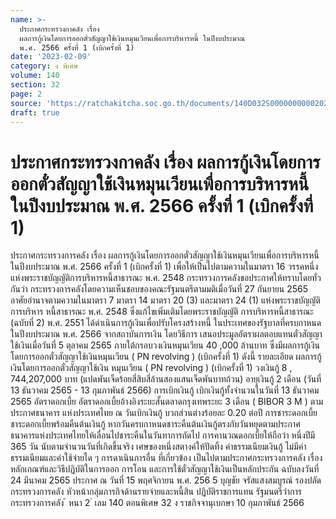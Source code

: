 ```yaml
---
name: >-
  ประกาศกระทรวงกาคลัง เรื่อง
  ผลการกู้เงินโดยการออกตั๋วสัญญาใช้เงินหมุนเวียนเพื่อการบริหารหนี้ ในปีงบประมาณ
  พ.ศ. 2566 ครั้งที่ 1 (เบิกครั้งที่ 1)
date: '2023-02-09'
category: ง พิเศษ
volume: 140
section: 32
page: 2
source: 'https://ratchakitcha.soc.go.th/documents/140D032S0000000000202.pdf'
draft: true
---
```


# ประกาศกระทรวงกาคลัง เรื่อง ผลการกู้เงินโดยการออกตั๋วสัญญาใช้เงินหมุนเวียนเพื่อการบริหารหนี้ ในปีงบประมาณ พ.ศ. 2566 ครั้งที่ 1 (เบิกครั้งที่ 1)

ประกาศกระทรวงการคลัง เรื่อง ผลการกู้เงินโดยการออกตั๋วสัญญาใช้เงินหมุนเวียนเพื่อการบริหารหนี้ ในปีงบประมาณ พ.ศ. 2566 ครั้งที่ 1 (เบิกครั้งที่ 1) เพื่อให้เป็นไปตามความในมาตรา 16 วรรคหนึ่ง แห่งพระราชบัญญัติการบริหารหนี้สาธารณะ พ.ศ. 2548 กระทรวงการคลังขอประกาศให้ทราบโดยทั่วกันว่า กระทรวงการคลังโดยความเห็นชอบของคณะรัฐมนตรีตามมติเมื่อวันที่ 27 กันยายน 2565 อาศัยอำนาจตามความในมาตรา 7 มาตรา 14 มาตรา 20 (3) และมาตรา 24 (1) แห่งพระราชบัญญัติการบริหาร หนี้สาธารณะ พ.ศ. 2548 ซึ่งแก้ไขเพิ่มเติมโดยพระราชบัญญัติ การบริหารหนี้สาธารณะ (ฉบับที่ 2) พ.ศ. 2551 ได้ดำเนินการกู้เงินเพื่อปรับโครงสร้างหนี้ ในประเทศของรัฐบาลที่ครบกาหนด ในปีงบประมาณ พ.ศ. 2566 จากสถาบันการเงิน โดยวิธีการ เสนอประมูลอัตราผลตอบแทนตั๋วสัญญาใช้เงินเมื่อวันที่ 5 ตุลาคม 2565 ภายใต้กรอบวงเงินหมุนเวียน 40 ,000 ล้านบาท ซึ่งมีผลการกู้เงินโดยการออกตั๋วสัญญาใช้เงินหมุนเวียน ( PN revolving ) (เบิกครั้งที่ 1) ดังนี้ รายละเอียด ผลการกู้เงินโดยการออกตั๋วสัญญาใช้เงิน หมุนเวียน ( PN revolving ) (เบิกครั้งที่ 1) วงเงินกู้ 8 , 744,207,000 บาท (แปดพันเจ็ดร้อยสี่สิบสี่ล้านสองแสนเจ็ดพันบาทถ้วน) อายุเงินกู้ 2 เดือน (วันที่ 13 ธันวาคม 2565 - 13 กุมภาพันธ์ 2566) การเบิกเงินกู้ เบิกเงินกู้ทั้งจำนวนในวันที่ 13 ธันวาคม 2565 อัตราดอกเบี้ย อัตราดอกเบี้ยอ้างอิงระยะสั้นตลาดกรุงเทพระยะ 3 เดือน ( BIBOR 3 M ) ตามประกาศธนาคาร แห่งประเทศไทย ณ วันเบิกเงินกู้ บวกส่วนต่างร้อยละ 0.20 ต่อปี การชาระดอกเบี้ย ชาระดอกเบี้ยพร้อมคืนต้นเงินกู้ หากวันครบกาหนดชาระคืนต้นเงินกู้ตรงกับวันหยุดตามประกาศ ธนาคารแห่งประเทศไทยให้เลื่อนไปชาระคืนในวันทาการถัดไป การคานวณดอกเบี้ยให้ถือว่า หนึ่งปีมี 365 วัน นับตามจำนวนวันที่เกิดขึ้นจริง เศษของหนึ่งสตางค์ให้ปัดทิ้ง ค่าธรรมเนียมเงินกู้ ไม่มีค่าธรรมเนียมและค่าใช้จ่ายใด ๆ การดาเนินการอื่น ที่เกี่ยวข้อง เป็นไปตามประกาศกระทรวงการคลัง เรื่อง หลักเกณฑ์และวิธีปฏิบัติในการออก การโอน และการใช้ตั๋วสัญญาใช้เงินเป็นหลักประกัน ฉบับลงวันที่ 24 มีนาคม 2565 ประกาศ ณ วันที่ 15 พฤศจิกายน พ.ศ. 256 5 บุญชัย จรัสแสงสมบูรณ์ รองปลัดกระทรวงการคลัง หัวหน้ากลุ่มภารกิจด้านรายจ่ายและหนี้สิน ปฏิบัติราชการแทน รัฐมนตรีว่าการกระทรวงการคลัง ้ หนา 2 ่ เลม 140 ตอนพิเศษ 32 ง ราชกิจจานุเบกษา 10 กุมภาพันธ์ 2566
